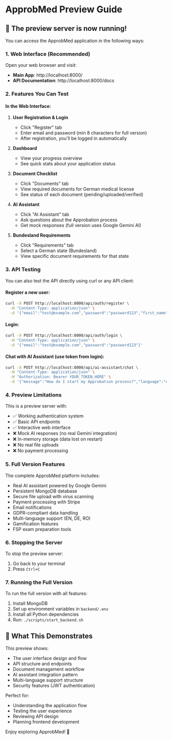 # ApprobMed Preview Guide

## 🚀 The preview server is now running!

You can access the ApprobMed application in the following ways:

### 1. Web Interface (Recommended)
Open your web browser and visit:
- **Main App**: http://localhost:8000/
- **API Documentation**: http://localhost:8000/docs

### 2. Features You Can Test

#### In the Web Interface:
1. **User Registration & Login**
   - Click "Register" tab
   - Enter email and password (min 8 characters for full version)
   - After registration, you'll be logged in automatically

2. **Dashboard**
   - View your progress overview
   - See quick stats about your application status

3. **Document Checklist**
   - Click "Documents" tab
   - View required documents for German medical license
   - See status of each document (pending/uploaded/verified)

4. **AI Assistant**
   - Click "AI Assistant" tab
   - Ask questions about the Approbation process
   - Get mock responses (full version uses Google Gemini AI)

5. **Bundesland Requirements**
   - Click "Requirements" tab
   - Select a German state (Bundesland)
   - View specific document requirements for that state

### 3. API Testing

You can also test the API directly using curl or any API client:

#### Register a new user:
```bash
curl -X POST http://localhost:8000/api/auth/register \
  -H "Content-Type: application/json" \
  -d '{"email":"test@example.com","password":"password123","first_name":"Test","last_name":"User"}'
```

#### Login:
```bash
curl -X POST http://localhost:8000/api/auth/login \
  -H "Content-Type: application/json" \
  -d '{"email":"test@example.com","password":"password123"}'
```

#### Chat with AI Assistant (use token from login):
```bash
curl -X POST http://localhost:8000/api/ai-assistant/chat \
  -H "Content-Type: application/json" \
  -H "Authorization: Bearer YOUR_TOKEN_HERE" \
  -d '{"message":"How do I start my Approbation process?","language":"en"}'
```

### 4. Preview Limitations

This is a preview server with:
- ✅ Working authentication system
- ✅ Basic API endpoints
- ✅ Interactive web interface
- ❌ Mock AI responses (no real Gemini integration)
- ❌ In-memory storage (data lost on restart)
- ❌ No real file uploads
- ❌ No payment processing

### 5. Full Version Features

The complete ApprobMed platform includes:
- Real AI assistant powered by Google Gemini
- Persistent MongoDB database
- Secure file upload with virus scanning
- Payment processing with Stripe
- Email notifications
- GDPR-compliant data handling
- Multi-language support (EN, DE, RO)
- Gamification features
- FSP exam preparation tools

### 6. Stopping the Server

To stop the preview server:
1. Go back to your terminal
2. Press `Ctrl+C`

### 7. Running the Full Version

To run the full version with all features:
1. Install MongoDB
2. Set up environment variables in `backend/.env`
3. Install all Python dependencies
4. Run: `./scripts/start_backend.sh`

## 🎯 What This Demonstrates

This preview shows:
- The user interface design and flow
- API structure and endpoints
- Document management workflow
- AI assistant integration pattern
- Multi-language support structure
- Security features (JWT authentication)

Perfect for:
- Understanding the application flow
- Testing the user experience
- Reviewing API design
- Planning frontend development

Enjoy exploring ApprobMed! 🏥
